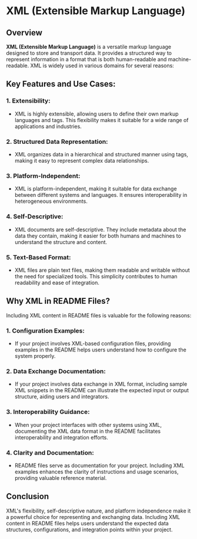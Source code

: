 # XML (Extensible Markup Language)

## Overview

**XML (Extensible Markup Language)** is a versatile markup language designed to store and transport data. It provides a structured way to represent information in a format that is both human-readable and machine-readable. XML is widely used in various domains for several reasons:

## Key Features and Use Cases:

### 1. **Extensibility:**
   - XML is highly extensible, allowing users to define their own markup languages and tags. This flexibility makes it suitable for a wide range of applications and industries.

### 2. **Structured Data Representation:**
   - XML organizes data in a hierarchical and structured manner using tags, making it easy to represent complex data relationships.

### 3. **Platform-Independent:**
   - XML is platform-independent, making it suitable for data exchange between different systems and languages. It ensures interoperability in heterogeneous environments.

### 4. **Self-Descriptive:**
   - XML documents are self-descriptive. They include metadata about the data they contain, making it easier for both humans and machines to understand the structure and content.

### 5. **Text-Based Format:**
   - XML files are plain text files, making them readable and writable without the need for specialized tools. This simplicity contributes to human readability and ease of integration.

## Why XML in README Files?

Including XML content in README files is valuable for the following reasons:

### 1. **Configuration Examples:**
   - If your project involves XML-based configuration files, providing examples in the README helps users understand how to configure the system properly.

### 2. **Data Exchange Documentation:**
   - If your project involves data exchange in XML format, including sample XML snippets in the README can illustrate the expected input or output structure, aiding users and integrators.

### 3. **Interoperability Guidance:**
   - When your project interfaces with other systems using XML, documenting the XML data format in the README facilitates interoperability and integration efforts.

### 4. **Clarity and Documentation:**
   - README files serve as documentation for your project. Including XML examples enhances the clarity of instructions and usage scenarios, providing valuable reference material.

## Conclusion

XML's flexibility, self-descriptive nature, and platform independence make it a powerful choice for representing and exchanging data. Including XML content in README files helps users understand the expected data structures, configurations, and integration points within your project.

